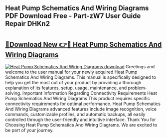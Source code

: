 ## Heat Pump Schematics And Wiring Diagrams PDF Download Free - Part-zW7 User Guide Repair DHKn2

# <h2><a href="http://dfhv52.blite.top/?on=Heat+Pump+Schematics+And+Wiring+Diagrams">🔗Download New 👉🔴 Heat Pump Schematics And Wiring Diagrams</a></h2>

[![Heat Pump Schematics And Wiring Diagrams download](https://i.imgur.com/lujVjoI.png)](http://dfhv52.blite.top/?on=Heat+Pump+Schematics+And+Wiring+Diagrams)
Greetings and welcome to the user manual for your newly acquired Heat Pump Schematics And Wiring Diagrams. This manual is specifically designed to help you get the most out of your product by providing a thorough explanation of its features, setup, usage, maintenance, and problem-solving. Important Information Regarding Connectivity Requirements Heat Pump Schematics And Wiring Diagrams This product requires specific connectivity requirements for optimal performance. Heat Pump Schematics And Wiring Diagrams advanced features include image recognition, voice commands, customizable profiles, and automatic backups, all easily controlled through the user-friendly and intuitive interface. Thank You for Choosing Heat Pump Schematics And Wiring Diagrams. We are excited to be part of your journey.

